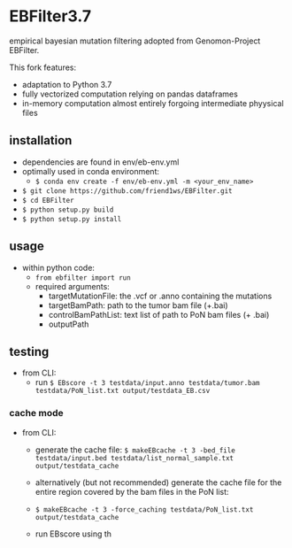 # EBFilter3.7
empirical bayesian mutation filtering adopted from Genomon-Project EBFilter.

This fork features:
* adaptation to Python 3.7
* fully vectorized computation relying on pandas dataframes
* in-memory computation almost entirely forgoing intermediate phyysical files

## installation
+ dependencies are found in env/eb-env.yml
+ optimally used in conda environment:
  * `$ conda env create -f env/eb-env.yml -m <your_env_name>`
+ `$ git clone https://github.com/friend1ws/EBFilter.git`
+ `$ cd EBFilter`
+ `$ python setup.py build`
+ `$ python setup.py install`
  
## usage
+ within python code:
  * `from ebfilter import run`
  * required arguments:
    * targetMutationFile: the .vcf or .anno containing the mutations
    * targetBamPath: path to the tumor bam file (+.bai)
    * controlBamPathList: text list of path to PoN bam files (+ .bai)
    * outputPath


## testing
+ from CLI:
  * run `$ EBscore -t 3 testdata/input.anno testdata/tumor.bam testdata/PoN_list.txt output/testdata_EB.csv`

### cache mode
+ from CLI:
  * generate the cache file: `$ makeEBcache -t 3 -bed_file testdata/input.bed testdata/list_normal_sample.txt output/testdata_cache`
  * alternatively (but not recommended) generate the cache file for the entire region covered by the bam files in the PoN list:
  * `$ makeEBcache -t 3 -force_caching testdata/PoN_list.txt output/testdata_cache`

  * run EBscore using th
